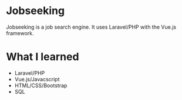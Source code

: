 <h1>Jobseeking</h1>
<p>Jobseeking is a job search engine. It uses Laravel/PHP with the Vue.js framework.</p>
<h1>What I learned</h1>
<ul>
    <li>Laravel/PHP</li>
    <li>Vue.js/Javacscript</li>
    <li>HTML/CSS/Bootstrap</li>
    <li>SQL</li>
</ul>
